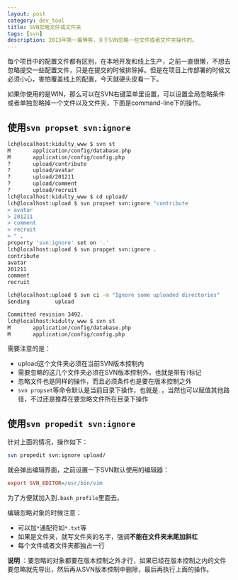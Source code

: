 ```yaml
---
layout: post
category: dev_tool
title: SVN忽略文件或文件夹
tags: [svn]
description: 2013年第一篇博客，关于SVN忽略一些文件或者文件夹操作的。
---
```


每个项目中的配置文件都有区别，在本地开发和线上生产，之前一直很懒，不想去忽略提交一些配置文件，只是在提交的时候排除掉。但是在项目上传部署的时候又必须小心，害怕覆盖线上的配置，今天就硬头皮看一下。

如果你使用的是WIN，那么可以在SVN右键菜单里设置，可以设置全局忽略条件或者单独忽略掉一个文件以及文件夹，下面是command-line下的操作。

## 使用`svn propset svn:ignore`

```bash
lch@localhost:kidulty_www $ svn st
M       application/config/database.php
M       application/config/config.php
?       upload/contribute
?       upload/avatar
?       upload/201211
?       upload/comment
?       upload/recruit
lch@localhost:kidulty_www $ cd upload/
lch@localhost:upload $ svn propset svn:ignore "contribute
> avatar
> 201211
> comment
> recruit
> " .
property 'svn:ignore' set on '.'
lch@localhost:upload $ svn propget svn:ignore .
contribute
avatar
201211
comment
recruit

lch@localhost:upload $ svn ci -m "Ignore some uploaded directories"
Sending        upload

Committed revision 3492.
lch@localhost:kidulty_www $ svn st
M       application/config/database.php
M       application/config/config.php
```

需要注意的是：

* upload这个文件夹必须在当前SVN版本控制内
* 需要忽略的这几个文件夹必须在SVN版本控制外，也就是带有`?`标记
* 忽略文件也是同样的操作，而且必须条件也是要在版本控制之外
* `svn propset`等命令默认是当前目录下操作，也就是`.`，当然也可以赋值其他路径，不过还是推荐在要忽略文件所在目录下操作

## 使用`svn propedit svn:ignore`

针对上面的情况，操作如下：

```bash
svn propedit svn:ignore upload/
```

就会弹出编辑界面，之前设置一下SVN默认使用的编辑器：

```ini
export SVN_EDITOR=/usr/bin/vim
```

为了方便就加入到`.bash_profile`里面去。

编辑忽略对象的时候注意：

* 可以加`*`通配符如`*.txt`等
* 如果是文件夹，就写文件夹的名字，强调**不能在文件夹末尾加斜杠**
* 每个文件或者文件夹都独占一行

**说明** ：要忽略的对象都要在版本控制之外才行，如果已经在版本控制之内的文件要忽略就先导出，然后再从SVN版本控制中删除，最后再执行上面的操作。
